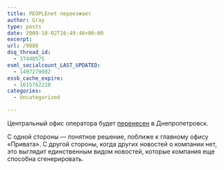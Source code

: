 ```yaml
---
title: PEOPLEnet переезжает
author: Gray
type: posts
date: 2009-10-02T16:49:46+00:00
excerpt:
url: /9888
dsq_thread_id:
  - 37448575
esml_socialcount_LAST_UPDATED:
  - 1497279002
essb_cache_expire:
  - 1615762218
categories:
  - Uncategorized

---
```








Центральный офис оператора будет [перенесен][1] в Днепропетровск.

С одной стороны &#8212; понятное решение, поближе к главному офису &#171;Привата&#187;. С другой стороны, когда других новостей о компании нет, это выглядит единственным видом новостей, которые компания еще способна сгенерировать.

 [1]: http://www.kommersant.ua/doc.html?docId=1248523